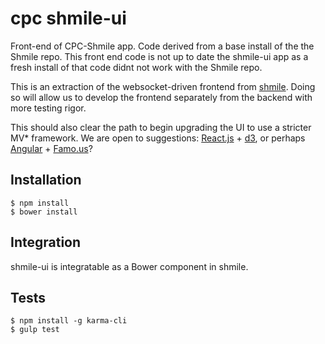 cpc shmile-ui
=========

Front-end of CPC-Shmile app. Code derived from a base install of the the Shmile repo. This front end code is not up to date the shmile-ui app as a fresh install of that code didnt not work with the Shmile repo. 

This is an extraction of the websocket-driven frontend from
[shmile](https://github.com/porkbuns/shmile). Doing so will allow us to develop the frontend separately from the backend with more testing rigor.

This should also clear the path to begin upgrading the UI to use a stricter MV* framework. We are open to suggestions: [React.js](http://facebook.github.io/react/) + [d3](http://d3js.org/), or perhaps [Angular](https://angularjs.org/) + [Famo.us](http://famo.us/)?

## Installation

    $ npm install
    $ bower install

## Integration

shmile-ui is integratable as a Bower component in shmile.

## Tests

    $ npm install -g karma-cli
    $ gulp test
